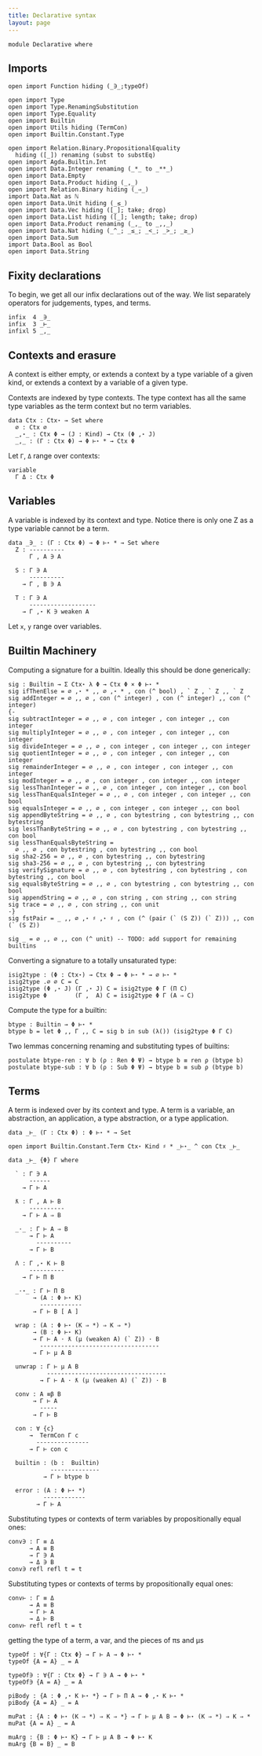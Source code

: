 ```yaml
---
title: Declarative syntax
layout: page
---
```


```
module Declarative where
```

## Imports

```
open import Function hiding (_∋_;typeOf)

open import Type
open import Type.RenamingSubstitution
open import Type.Equality
open import Builtin
open import Utils hiding (TermCon)
open import Builtin.Constant.Type

open import Relation.Binary.PropositionalEquality
  hiding ([_]) renaming (subst to substEq)
open import Agda.Builtin.Int
open import Data.Integer renaming (_*_ to _**_)
open import Data.Empty
open import Data.Product hiding (_,_)
open import Relation.Binary hiding (_⇒_)
import Data.Nat as ℕ
open import Data.Unit hiding (_≤_)
open import Data.Vec hiding ([_]; take; drop)
open import Data.List hiding ([_]; length; take; drop)
open import Data.Product renaming (_,_ to _,,_)
open import Data.Nat hiding (_^_; _≤_; _<_; _>_; _≥_)
open import Data.Sum
import Data.Bool as Bool
open import Data.String
```

## Fixity declarations

To begin, we get all our infix declarations out of the way.
We list separately operators for judgements, types, and terms.

```
infix  4 _∋_
infix  3 _⊢_
infixl 5 _,_
```

## Contexts and erasure

A context is either empty, or extends a context by a type variable of
a given kind, or extends a context by a variable of a given
type.

Contexts are indexed by type contexts. The type context has all the
same type variables as the term context but no term variables.

```
data Ctx : Ctx⋆ → Set where
  ∅ : Ctx ∅
  _,⋆_ : Ctx Φ → (J : Kind) → Ctx (Φ ,⋆ J)
  _,_ : (Γ : Ctx Φ) → Φ ⊢⋆ * → Ctx Φ
```

Let `Γ`, `Δ` range over contexts:
```
variable
  Γ Δ : Ctx Φ
```

## Variables

A variable is indexed by its context and type. Notice there is only
one Z as a type variable cannot be a term.

```
data _∋_ : (Γ : Ctx Φ) → Φ ⊢⋆ * → Set where
  Z : ----------
      Γ , A ∋ A

  S : Γ ∋ A
      ----------
    → Γ , B ∋ A

  T : Γ ∋ A
      -------------------
    → Γ ,⋆ K ∋ weaken A
```

Let `x`, `y` range over variables.

## Builtin Machinery

Computing a signature for a builtin. Ideally this should be done generically:
```
sig : Builtin → Σ Ctx⋆ λ Φ → Ctx Φ × Φ ⊢⋆ *
sig ifThenElse = ∅ ,⋆ * ,, ∅ ,⋆ * , con (^ bool) , ` Z , ` Z ,, ` Z
sig addInteger = ∅ ,, ∅ , con (^ integer) , con (^ integer) ,, con (^ integer)
{-
sig subtractInteger = ∅ ,, ∅ , con integer , con integer ,, con integer
sig multiplyInteger = ∅ ,, ∅ , con integer , con integer ,, con integer
sig divideInteger = ∅ ,, ∅ , con integer , con integer ,, con integer
sig quotientInteger = ∅ ,, ∅ , con integer , con integer ,, con integer
sig remainderInteger = ∅ ,, ∅ , con integer , con integer ,, con integer
sig modInteger = ∅ ,, ∅ , con integer , con integer ,, con integer
sig lessThanInteger = ∅ ,, ∅ , con integer , con integer ,, con bool
sig lessThanEqualsInteger = ∅ ,, ∅ , con integer , con integer ,, con bool
sig equalsInteger = ∅ ,, ∅ , con integer , con integer ,, con bool
sig appendByteString = ∅ ,, ∅ , con bytestring , con bytestring ,, con bytestring
sig lessThanByteString = ∅ ,, ∅ , con bytestring , con bytestring ,, con bool
sig lessThanEqualsByteString =
  ∅ ,, ∅ , con bytestring , con bytestring ,, con bool
sig sha2-256 = ∅ ,, ∅ , con bytestring ,, con bytestring
sig sha3-256 = ∅ ,, ∅ , con bytestring ,, con bytestring
sig verifySignature = ∅ ,, ∅ , con bytestring , con bytestring , con bytestring ,, con bool
sig equalsByteString = ∅ ,, ∅ , con bytestring , con bytestring ,, con bool 
sig appendString = ∅ ,, ∅ , con string , con string ,, con string
sig trace = ∅ ,, ∅ , con string ,, con unit
-}
sig fstPair = _ ,, ∅ ,⋆ ♯ ,⋆ ♯ , con (^ (pair (` (S Z)) (` Z))) ,, con (` (S Z))

sig _ = ∅ ,, ∅ ,, con (^ unit) -- TODO: add support for remaining builtins
```

Converting a signature to a totally unsaturated type:

```
isig2type : (Φ : Ctx⋆) → Ctx Φ → Φ ⊢⋆ * → ∅ ⊢⋆ *
isig2type .∅ ∅ C = C
isig2type (Φ ,⋆ J) (Γ ,⋆ J) C = isig2type Φ Γ (Π C)
isig2type Φ        (Γ ,  A) C = isig2type Φ Γ (A ⇒ C)
```

Compute the type for a builtin:

```
btype : Builtin → Φ ⊢⋆ *
btype b = let Φ ,, Γ ,, C = sig b in sub (λ()) (isig2type Φ Γ C)
```

Two lemmas concerning renaming and substituting types of builtins:

```
postulate btype-ren : ∀ b (ρ : Ren Φ Ψ) → btype b ≡ ren ρ (btype b)
postulate btype-sub : ∀ b (ρ : Sub Φ Ψ) → btype b ≡ sub ρ (btype b)
```

## Terms

A term is indexed over by its context and type.  A term is a variable,
an abstraction, an application, a type abstraction, or a type
application.


```
data _⊢_ (Γ : Ctx Φ) : Φ ⊢⋆ * → Set

open import Builtin.Constant.Term Ctx⋆ Kind ♯ * _⊢⋆_ ^ con Ctx _⊢_

data _⊢_ {Φ} Γ where

  ` : Γ ∋ A
      ------
    → Γ ⊢ A

  ƛ : Γ , A ⊢ B
      ----------
    → Γ ⊢ A ⇒ B

  _·_ : Γ ⊢ A ⇒ B
      → Γ ⊢ A
        ----------
      → Γ ⊢ B

  Λ : Γ ,⋆ K ⊢ B
      ----------
    → Γ ⊢ Π B

  _·⋆_ : Γ ⊢ Π B
       → (A : Φ ⊢⋆ K)
         ------------
       → Γ ⊢ B [ A ]

  wrap : (A : Φ ⊢⋆ (K ⇒ *) ⇒ K ⇒ *)
       → (B : Φ ⊢⋆ K)
       → Γ ⊢ A · ƛ (μ (weaken A) (` Z)) · B
         ----------------------------------
       → Γ ⊢ μ A B

  unwrap : Γ ⊢ μ A B
           ----------------------------------
         → Γ ⊢ A · ƛ (μ (weaken A) (` Z)) · B

  conv : A ≡β B
       → Γ ⊢ A
         -----
       → Γ ⊢ B

  con : ∀ {c}
      →  TermCon Γ c
        ---------------
      → Γ ⊢ con c

  builtin : (b :  Builtin)
            --------------
          → Γ ⊢ btype b

  error : (A : Φ ⊢⋆ *)
          ------------
        → Γ ⊢ A
```

Substituting types or contexts of term variables by propositionally
equal ones:

```
conv∋ : Γ ≡ Δ
      → A ≡ B
      → Γ ∋ A
      → Δ ∋ B
conv∋ refl refl t = t
```

Substituting types or contexts of terms by propositionally equal ones:

```
conv⊢ : Γ ≡ Δ
      → A ≡ B
      → Γ ⊢ A
      → Δ ⊢ B
conv⊢ refl refl t = t
```

getting the type of a term, a var, and the pieces of πs and μs

```
typeOf : ∀{Γ : Ctx Φ} → Γ ⊢ A → Φ ⊢⋆ *
typeOf {A = A} _ = A

typeOf∋ : ∀{Γ : Ctx Φ} → Γ ∋ A → Φ ⊢⋆ *
typeOf∋ {A = A} _ = A

piBody : {A : Φ ,⋆ K ⊢⋆ *} → Γ ⊢ Π A → Φ ,⋆ K ⊢⋆ *
piBody {A = A} _ = A

muPat : {A : Φ ⊢⋆ (K ⇒ *) ⇒ K ⇒ *} → Γ ⊢ μ A B → Φ ⊢⋆ (K ⇒ *) ⇒ K ⇒ *
muPat {A = A} _ = A

muArg : {B : Φ ⊢⋆ K} → Γ ⊢ μ A B → Φ ⊢⋆ K
muArg {B = B} _ = B
```
